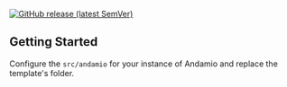 [![GitHub release (latest SemVer)](https://img.shields.io/github/v/release/Andamio-Platform/Andamio-NextJS-Starter)](https://github.com/Andamio-Platform/Andamio-NextJS-Starter/releases)


## Getting Started

Configure the `src/andamio` for your instance of Andamio and replace the template's folder.